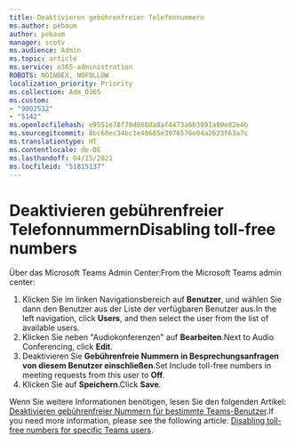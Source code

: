 ```yaml
---
title: Deaktivieren gebührenfreier Telefonnummern
ms.author: pebaum
author: pebaum
manager: scotv
ms.audience: Admin
ms.topic: article
ms.service: o365-administration
ROBOTS: NOINDEX, NOFOLLOW
localization_priority: Priority
ms.collection: Adm_O365
ms.custom:
- "9002532"
- "5142"
ms.openlocfilehash: e9551e78f78d868da8af4473a6b3091a89e82e4b
ms.sourcegitcommit: 8bc60ec34bc1e40685e3976576e04a2623f63a7c
ms.translationtype: HT
ms.contentlocale: de-DE
ms.lasthandoff: 04/15/2021
ms.locfileid: "51815137"
---
```

# <a name="disabling-toll-free-numbers"></a><span data-ttu-id="e6d2e-102">Deaktivieren gebührenfreier Telefonnummern</span><span class="sxs-lookup"><span data-stu-id="e6d2e-102">Disabling toll-free numbers</span></span>

<span data-ttu-id="e6d2e-103">Über das Microsoft Teams Admin Center:</span><span class="sxs-lookup"><span data-stu-id="e6d2e-103">From the Microsoft Teams admin center:</span></span>

1. <span data-ttu-id="e6d2e-104">Klicken Sie im linken Navigationsbereich auf **Benutzer**, und wählen Sie dann den Benutzer aus der Liste der verfügbaren Benutzer aus.</span><span class="sxs-lookup"><span data-stu-id="e6d2e-104">In the left navigation, click **Users**, and then select the user from the list of available users.</span></span>
2. <span data-ttu-id="e6d2e-105">Klicken Sie neben "Audiokonferenzen" auf **Bearbeiten**.</span><span class="sxs-lookup"><span data-stu-id="e6d2e-105">Next to Audio Conferencing, click **Edit**.</span></span>
3. <span data-ttu-id="e6d2e-106">Deaktivieren Sie **Gebührenfreie Nummern in Besprechungsanfragen von diesem Benutzer einschließen**.</span><span class="sxs-lookup"><span data-stu-id="e6d2e-106">Set Include toll-free numbers in meeting requests from this user to **Off**.</span></span>
4. <span data-ttu-id="e6d2e-107">Klicken Sie auf **Speichern**.</span><span class="sxs-lookup"><span data-stu-id="e6d2e-107">Click **Save**.</span></span>

<span data-ttu-id="e6d2e-108">Wenn Sie weitere Informationen benötigen, lesen Sie den folgenden Artikel: [Deaktivieren gebührenfreier Nummern für bestimmte Teams-Benutzer](https://docs.microsoft.com/microsoftteams/disabling-toll-free-numbers-for-specific-teams-users).</span><span class="sxs-lookup"><span data-stu-id="e6d2e-108">If you need more information, please see the following article: [Disabling toll-free numbers for specific Teams users](https://docs.microsoft.com/microsoftteams/disabling-toll-free-numbers-for-specific-teams-users).</span></span>
